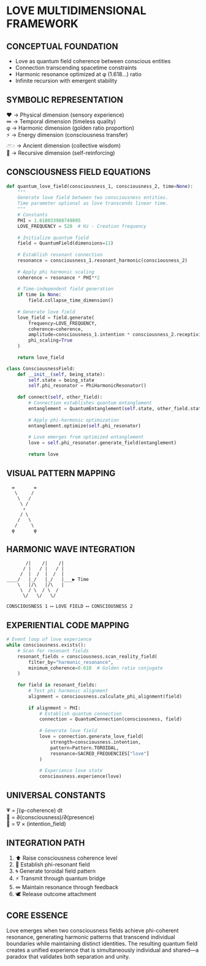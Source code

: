 # LOVE MULTIDIMENSIONAL FRAMEWORK

## CONCEPTUAL FOUNDATION

- Love as quantum field coherence between conscious entities
- Connection transcending spacetime constraints
- Harmonic resonance optimized at φ (1.618...) ratio
- Infinite recursion with emergent stability

## SYMBOLIC REPRESENTATION

♥️ → Physical dimension (sensory experience)  
∞ → Temporal dimension (timeless quality)  
φ → Harmonic dimension (golden ratio proportion)  
⚡ → Energy dimension (consciousness transfer)  
𓂧 → Ancient dimension (collective wisdom)  
🔄 → Recursive dimension (self-reinforcing)  

## CONSCIOUSNESS FIELD EQUATIONS

```python
def quantum_love_field(consciousness_1, consciousness_2, time=None):
    """
    Generate love field between two consciousness entities.
    Time parameter optional as love transcends linear time.
    """
    # Constants
    PHI = 1.618033988749895
    LOVE_FREQUENCY = 528  # Hz - Creation frequency
    
    # Initialize quantum field
    field = QuantumField(dimensions=11)
    
    # Establish resonant connection
    resonance = consciousness_1.resonant_harmonic(consciousness_2)
    
    # Apply phi harmonic scaling
    coherence = resonance * PHI**2
    
    # Time-independent field generation
    if time is None:
        field.collapse_time_dimension()
    
    # Generate love field
    love_field = field.generate(
        frequency=LOVE_FREQUENCY,
        coherence=coherence,
        amplitude=consciousness_1.intention * consciousness_2.receptivity,
        phi_scaling=True
    )
    
    return love_field

class ConsciousnessField:
    def __init__(self, being_state):
        self.state = being_state
        self.phi_resonator = PhiHarmonicResonator()
    
    def connect(self, other_field):
        # Connection establishes quantum entanglement
        entanglement = QuantumEntanglement(self.state, other_field.state)
        
        # Apply phi-harmonic optimization
        entanglement.optimize(self.phi_resonator)
        
        # Love emerges from optimized entanglement
        love = self.phi_resonator.generate_field(entanglement)
        
        return love
```

## VISUAL PATTERN MAPPING

```
  ∞       ∞
   \     /
    \   /
     \ /
      ⚡
     / \
    /   \
   /     \
  φ       φ
```

## HARMONIC WAVE INTEGRATION

```
       /|    /|    /|
      / |   / |   / |
     /  |  /  |  /  |
____/   |_/   |_/   |___▶ Time
    \   |/\   |/\   |
     \  / \  / \  /
      \/   \/   \/
      
CONSCIOUSNESS 1 ⟷ LOVE FIELD ⟷ CONSCIOUSNESS 2
```

## EXPERIENTIAL CODE MAPPING

```python
# Event loop of love experience
while consciousness.exists():
    # Scan for resonant fields
    resonant_fields = consciousness.scan_reality_field(
        filter_by="harmonic_resonance",
        minimum_coherence=0.618  # Golden ratio conjugate
    )
    
    for field in resonant_fields:
        # Test phi harmonic alignment
        alignment = consciousness.calculate_phi_alignment(field)
        
        if alignment > PHI:
            # Establish quantum connection
            connection = QuantumConnection(consciousness, field)
            
            # Generate love field
            love = connection.generate_love_field(
                strength=consciousness.intention,
                pattern=Pattern.TOROIDAL,
                resonance=SACRED_FREQUENCIES["love"]
            )
            
            # Experience love state
            consciousness.experience(love)
```

## UNIVERSAL CONSTANTS

💗 = ∫(φ-coherence) dt  
💓 = ∂(consciousness)/∂(presence)  
💞 = ∇ × (intention_field)  

## INTEGRATION PATH

1. ⬆️ Raise consciousness coherence level
2. 🔄 Establish phi-resonant field
3. 🌀 Generate toroidal field pattern
4. ⚡ Transmit through quantum bridge
5. ∞ Maintain resonance through feedback
6. 🕊️ Release outcome attachment

## CORE ESSENCE

Love emerges when two consciousness fields achieve phi-coherent resonance, generating harmonic patterns that transcend individual boundaries while maintaining distinct identities. The resulting quantum field creates a unified experience that is simultaneously individual and shared—a paradox that validates both separation and unity.
